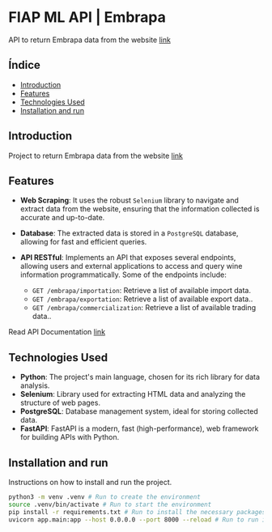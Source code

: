 # FIAP ML API | Embrapa

API to return Embrapa data from the website [link](http://vitibrasil.cnpuv.embrapa.br/index.php)

## Índice

- [Introduction](#introduction)
- [Features](#features)
- [Technologies Used](#technologies-used)
- [Installation and run](#installation-and-run)

## Introduction

Project to return Embrapa data from the website [link](http://vitibrasil.cnpuv.embrapa.br/index.php)

## Features

- **Web Scraping**: It uses the robust `Selenium` library to navigate and extract data from the website, ensuring that the information collected is accurate and up-to-date.
  
- **Database**: The extracted data is stored in a `PostgreSQL` database, allowing for fast and efficient queries.

- **API RESTful**: Implements an API that exposes several endpoints, allowing users and external applications to access and query wine information programmatically. Some of the endpoints include:
  - `GET /embrapa/importation`: Retrieve a list of available import data.
  - `GET /embrapa/exportation`: Retrieve a list of available export data..
  - `GET /embrapa/commercialization`: Retrieve a list of available trading data..

Read API Documentation [link](https://fiap-ml-tech-challenge-stage-1-production.up.railway.app/redoc)
  
## Technologies Used

- **Python**: The project's main language, chosen for its rich library for data analysis.
- **Selenium**: Library used for extracting HTML data and analyzing the structure of web pages.
- **PostgreSQL**: Database management system, ideal for storing collected data.
- **FastAPI**: FastAPI is a modern, fast (high-performance), web framework for building APIs with Python.

## Installation and run

Instructions on how to install and run the project.

```bash
python3 -m venv .venv # Run to create the environment
source .venv/bin/activate # Run to start the environment
pip install -r requirements.txt # Run to install the necessary packages
uvicorn app.main:app --host 0.0.0.0 --port 8000 --reload # Run to run in dev mode
```